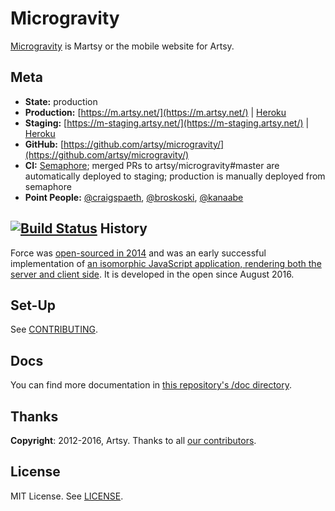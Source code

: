 Microgravity
===

[Microgravity](https://github.com/artsy/microgravity) is Martsy or the mobile website for Artsy.

Meta
---

* __State:__ production
* __Production:__ [https://m.artsy.net/](https://m.artsy.net/) | [Heroku](https://dashboard.heroku.com/apps/microgravity-production/resources)
* __Staging:__ [https://m-staging.artsy.net/](https://m-staging.artsy.net/) | [Heroku](https://dashboard.heroku.com/apps/microgravity-staging/resources)
* __GitHub:__ [https://github.com/artsy/microgravity/](https://github.com/artsy/microgravity/)
* __CI:__ [Semaphore](https://semaphoreapp.com/artsy/microgravity/); merged PRs to artsy/microgravity#master are automatically deployed to staging; production is manually deployed from semaphore
* __Point People:__ [@craigspaeth](https://github.com/craigspaeth), [@broskoski](https://github.com/broskoski), [@kanaabe](https://github.com/kanaabe)

[![Build Status](https://semaphoreci.com/api/v1/projects/85438675-8a5b-4e53-89b3-b1f28e243f93/380246/badge.png)](https://semaphoreci.com/artsy/microgravity)
History
-------

Force was [open-sourced in 2014](http://artsy.github.io/blog/2014/09/05/we-open-sourced-our-isomorphic-javascript-website) and was an early successful implementation of [an isomorphic JavaScript application, rendering both the server and client side](http://artsy.github.io/blog/2013/11/30/rendering-on-the-server-and-client-in-node-dot-js). It is developed in the open since August 2016.

Set-Up
------

See [CONTRIBUTING](CONTRIBUTING.md).

Docs
----

You can find more documentation in [this repository's /doc directory](/doc).

Thanks
------

**Copyright**: 2012-2016, Artsy. Thanks to all [our contributors](/docs/thanks.md).

License
-------

MIT License. See [LICENSE](LICENSE).
